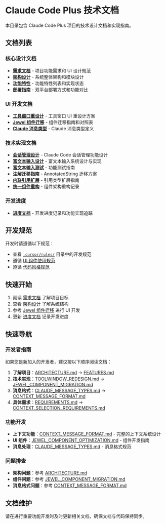 # Claude Code Plus 技术文档

本目录包含 Claude Code Plus 项目的技术设计文档和实现指南。

## 文档列表

### 核心设计文档
- [**需求文档**](REQUIREMENTS.md) - 项目功能需求和 UI 设计规范
- [**架构设计**](ARCHITECTURE.md) - 系统整体架构和模块设计
- [**功能特性**](FEATURES.md) - 功能特性列表和实现状态
- [**部署指南**](DEPLOYMENT.md) - 双平台部署方式和功能对比

### UI 开发文档
- [**工具窗口重设计**](TOOLWINDOW_REDESIGN.md) - 工具窗口 UI 重设计方案
- [**Jewel 组件迁移**](JEWEL_COMPONENT_MIGRATION.md) - 组件迁移指南和对照表
- [**Claude 消息类型**](CLAUDE_MESSAGE_TYPES.md) - Claude 消息类型定义

### 技术实现文档
- [**会话管理设计**](SESSION_MANAGEMENT_DESIGN.md) - Claude Code 会话管理功能设计
- [**富文本输入设计**](RICH_TEXT_INPUT_DESIGN.md) - 富文本输入系统设计与实现
- [**富文本输入测试**](RICH_TEXT_INPUT_TEST.md) - 功能测试指南
- [**注解迁移指南**](ANNOTATION_MIGRATION_GUIDE.md) - AnnotatedString 迁移方案
- [**内联引用扩展**](INLINE_REFERENCE_EXTENSION.md) - 引用类型扩展指南
- [**统一组件重构**](UNIFIED_COMPONENT_REFACTOR.md) - 组件架构重构记录

### 开发进度
- [**进度文档**](进度文档.md) - 开发进度记录和功能实现追踪

## 开发规范

开发时请遵循以下规范：
- 查看 [`.cursor/rules/`](../.cursor/rules/) 目录中的开发规范
- 遵循 [UI 组件使用规范](../.cursor/rules/ui-components.mdc)
- 遵循 [代码风格规范](../.cursor/rules/code-style.mdc)

## 快速开始

1. 阅读 [需求文档](REQUIREMENTS.md) 了解项目目标
2. 查看 [架构设计](ARCHITECTURE.md) 了解系统结构
3. 参考 [Jewel 组件迁移](JEWEL_COMPONENT_MIGRATION.md) 进行 UI 开发
4. 更新 [进度文档](进度文档.md) 记录开发进度

## 快速导航

### 开发者指南
如果您是新加入的开发者，建议按以下顺序阅读文档：

1. **了解项目**：[ARCHITECTURE.md](ARCHITECTURE.md) → [FEATURES.md](FEATURES.md)
2. **技术实现**：[TOOLWINDOW_REDESIGN.md](TOOLWINDOW_REDESIGN.md) → [JEWEL_COMPONENT_MIGRATION.md](JEWEL_COMPONENT_MIGRATION.md)
3. **消息格式**：[CLAUDE_MESSAGE_TYPES.md](CLAUDE_MESSAGE_TYPES.md) → [CONTEXT_MESSAGE_FORMAT.md](CONTEXT_MESSAGE_FORMAT.md)
4. **具体需求**：[REQUIREMENTS.md](REQUIREMENTS.md) → [CONTEXT_SELECTION_REQUIREMENTS.md](CONTEXT_SELECTION_REQUIREMENTS.md)

### 功能开发
- **上下文功能**：[CONTEXT_MESSAGE_FORMAT.md](CONTEXT_MESSAGE_FORMAT.md) - 完整的上下文系统设计
- **UI 组件**：[JEWEL_COMPONENT_OPTIMIZATION.md](JEWEL_COMPONENT_OPTIMIZATION.md) - 组件开发指南
- **消息处理**：[CLAUDE_MESSAGE_TYPES.md](CLAUDE_MESSAGE_TYPES.md) - 消息格式规范

### 问题排查
- **架构问题**：参考 [ARCHITECTURE.md](ARCHITECTURE.md)
- **组件问题**：参考 [JEWEL_COMPONENT_MIGRATION.md](JEWEL_COMPONENT_MIGRATION.md)
- **消息格式问题**：参考 [CONTEXT_MESSAGE_FORMAT.md](CONTEXT_MESSAGE_FORMAT.md)

## 文档维护

请在进行重要功能开发时及时更新相关文档，确保文档与代码保持同步。 